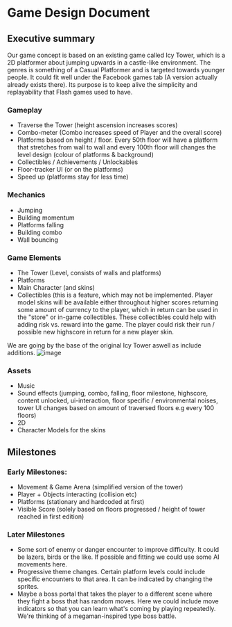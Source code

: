 # Game Design Document

## Executive summary

Our game concept is based on an existing game called Icy Tower, which is a 2D platformer about jumping upwards in a castle-like environment.
The genres is something of a Casual Platformer and is targeted towards younger people. It could fit well under the Facebook games tab (A version actually already exists there). Its purpose is to keep alive the simplicity and replayability that Flash games used to have.

### Gameplay

- Traverse the Tower (height ascension increases scores)
- Combo-meter (Combo increases speed of Player and the overall score)
- Platforms based on height / floor. Every 50th floor will have a platform that stretches from wall to wall and every 100th floor will changes the level design (colour of platforms & background)
- Collectibles / Achievements / Unlockables
- Floor-tracker UI (or on the platforms)
- Speed up (platforms stay for less time)

### Mechanics

- Jumping
- Building momentum
- Platforms falling
- Building combo
- Wall bouncing

### Game Elements

- The Tower (Level, consists of walls and platforms)
- Platforms
- Main Character (and skins)
- Collectibles (this is a feature, which may not be implemented. Player model skins will be available either throughout higher scores returning some amount of currency to the player, which in return can be used in the "store" or in-game collectibles. These collectibles could help with adding risk vs. reward into the game. The player could risk their run / possible new highscore in return for a new player skin.

We are going by the base of the original Icy Tower aswell as include additions.
![image](https://github.com/Esben-Andreas-Madsen/GMD1_Icy-Tower/assets/91538845/d42b4147-1ac7-4fb4-9f5a-e59fd681b81b)


### Assets

- Music
- Sound effects (jumping, combo, falling, floor milestone, highscore, content unlocked, ui-interaction, floor specific / environmental noises, tower UI changes based on amount of traversed floors e.g every 100 floors)
- 2D
- Character Models for the skins

## Milestones

### Early Milestones:

- Movement & Game Arena (simplified version of the tower)
- Player + Objects interacting (collision etc)
- Platforms (stationary and hardcoded at first)
- Visible Score (solely based on floors progressed / height of tower reached in first edition)

### Later Milestones

- Some sort of enemy or danger encounter to improve difficulty. It could be lazers, birds or the like. If possible and fitting we could use some AI movements here.
- Progressive theme changes. Certain platform levels could include specific encounters to that area. It can be indicated by changing the sprites.
- Maybe a boss portal that takes the player to a different scene where they fight a boss that has random moves. Here we could include move indicators so that you can learn what's coming by playing repeatedly. We're thinking of a megaman-inspired type boss battle.
